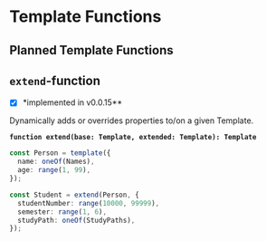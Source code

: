 # Template Functions


## Planned Template Functions

## `extend`-function

- [x] \*implemented in v0.0.15\*\*

Dynamically adds or overrides properties to/on a given Template.

**`function extend(base: Template, extended: Template): Template`**

```ts
const Person = template({
  name: oneOf(Names),
  age: range(1, 99),
});

const Student = extend(Person, {
  studentNumber: range(10000, 99999),
  semester: range(1, 6),
  studyPath: oneOf(StudyPaths),
});
```
